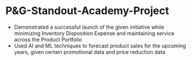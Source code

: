 # P&G-Standout-Academy-Project
- Demonstrated a successful launch of the given initiative while minimizing Inventory Disposition Expense and maintaining service across the Product Portfolio
- Used AI and ML techniques to forecast product sales for the upcoming years, given certain promotional data and price reduction data
